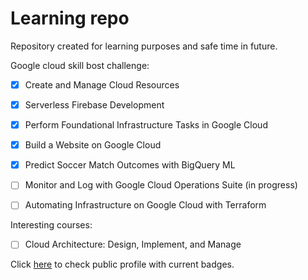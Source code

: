 # Learning repo

Repository created for learning purposes and safe time in future.

Google cloud skill bost challenge:

- [x] Create and Manage Cloud Resources
- [x] Serverless Firebase Development
- [x] Perform Foundational Infrastructure Tasks in Google Cloud
- [x] Build a Website on Google Cloud
- [x] Predict Soccer Match Outcomes with BigQuery ML

- [ ] Monitor and Log with Google Cloud Operations Suite (in progress)
- [ ] Automating Infrastructure on Google Cloud with Terraform

Interesting courses:

- [ ] Cloud Architecture: Design, Implement, and Manage

Click [here](https://www.cloudskillsboost.google/public_profiles/1bd9a13d-7de0-486e-9153-8fb0ddc03512) to check public profile with current badges.
